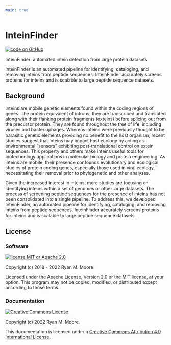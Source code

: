 ```yaml
---
main: true
---
```


# InteinFinder

<!-- [![Build and Test](https://github.com/mooreryan/intein_finder/actions/workflows/build_and_test.yml/badge.svg?branch=main)](https://github.com/mooreryan/intein_finder/actions/workflows/build_and_test.yml) [![Build and Test Static](https://github.com/mooreryan/intein_finder/actions/workflows/build_and_test_static.yml/badge.svg?branch=main)](https://github.com/mooreryan/intein_finder/actions/workflows/build_and_test_static.yml) [![Generate Docs](https://github.com/mooreryan/intein_finder/actions/workflows/generate_docs.yml/badge.svg?branch=main)](https://github.com/mooreryan/intein_finder/actions/workflows/generate_docs.yml) -->

[![code on GitHub](https://img.shields.io/badge/code-GitHub-blue)](https://github.com/mooreryan/intein_finder)

<!-- [![GitHub issues](https://img.shields.io/github/issues/mooreryan/intein_finder)](https://github.com/mooreryan/intein_finder/issues)  -->

<!-- [![Coverage Status](https://coveralls.io/repos/github/mooreryan/intein_finder/badge.svg?branch=main)](https://coveralls.io/github/mooreryan/intein_finder?branch=main) -->

InteinFinder: automated intein detection from large protein datasets

InteinFinder is an automated pipeline for identifying, cataloging, and removing inteins from peptide sequences.  InteinFinder accurately screens proteins for inteins and is scalable to large peptide sequence datasets.

## Background

Inteins are mobile genetic elements found within the coding regions of genes.  The protein equivalent of introns, they are transcribed and translated along with their flanking protein fragments (exteins) before splicing out from the precursor protein.  They are found throughout the tree of life, including viruses and bacteriophages.  Whereas inteins were previously thought to be parasitic genetic elements providing no benefit to the host organism, recent studies suggest that inteins may impact host ecology by acting as environmental “sensors” exhibiting post-translational control on extein sequences.  This property and others make inteins useful tools for biotechnology applications in molecular biology and protein engineering.  As inteins are mobile, their presence confounds evolutionary and ecological studies of protein coding genes, especially those used in viral ecology, necessitating their removal prior to phylogenetic and other analyses.

Given the increased interest in inteins, more studies are focusing on identifying inteins within a set of genomes or other large datasets.  The process of screening peptide sequences for the presence of inteins has not been consolidated into a single pipeline.  To address this, we developed InteinFinder, an automated pipeline for identifying, cataloging, and removing inteins from peptide sequences.  InteinFinder accurately screens proteins for inteins and is scalable to large peptide sequence datasets.

## License

### Software

[![license MIT or Apache
2.0](https://img.shields.io/badge/license-MIT%20or%20Apache%202.0-blue)](https://github.com/mooreryan/InteinFinder)

Copyright (c) 2018 - 2022 Ryan M. Moore

Licensed under the Apache License, Version 2.0 or the MIT license, at your option. This program may not be copied, modified, or distributed except according to those terms.

### Documentation

<a rel="license" href="http://creativecommons.org/licenses/by/4.0/">
<img alt="Creative Commons License" style="border-width:0" src="https://i.creativecommons.org/l/by/4.0/88x31.png" />
</a>

Copyright (c) 2022 Ryan M. Moore.

This documentation is licensed under a <a rel="license" href="http://creativecommons.org/licenses/by/4.0/">Creative Commons Attribution 4.0 International License</a>.
